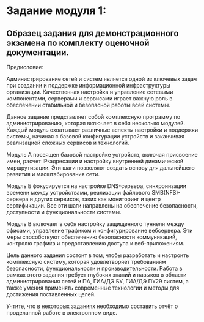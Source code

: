 # Задание модуля 1:
## Образец задания для демонстрационного экзамена по комплекту оценочной документации.
Предисловие:

Администрирование сетей и систем является одной из ключевых задач при создании и поддержке информационной инфраструктуры организации. Качественная настройка и управление сетевыми компонентами, серверами и сервисами играет важную роль в обеспечении стабильной и безопасной работы всей системы.

Данное задание представляет собой комплексную программу по администрированию, которая включает в себя несколько модулей. Каждый модуль охватывает различные аспекты настройки и поддержки системы, начиная с базовой конфигурации устройств и заканчивая реализацией сложных сервисов и технологий.

Модуль А посвящен базовой настройке устройств, включая присвоение имен, расчет IP-адресации и настройку внутренней динамической маршрутизации. Эти шаги позволяют создать основу для дальнейшего развития и масштабирования сети.

Модуль Б фокусируется на настройке DNS-сервера, синхронизации времени между устройствами, реализации файлового SMB(NFS)-сервера и других сервисов, таких как мониторинг и центр сертификации. Все эти шаги направлены на обеспечение безопасности, доступности и функциональности системы.

Модуль В включает в себя настройку защищенного туннеля между офисами, управление трафиком и конфигурирование вебсервера. Эти меры способствуют обеспечению безопасности коммуникаций, контролю трафика и предоставлению доступа к веб-приложениям.

Цель данного задания состоит в том, чтобы разработать и настроить комплексную систему, которая удовлетворяет требованиям безопасности, функциональности и производительности. Работа в рамках этого задания требует глубоких знаний и навыков в области администрирования сетей и ПА, ГИА/ДЭ БУ, ГИА/ДЭ ПУ29 систем, а также умения применять современные технологии и методы для достижения поставленных целей.

Учтите, что в некоторых заданиях необходимо составить отчёт о проделанной работе в электронном виде.

